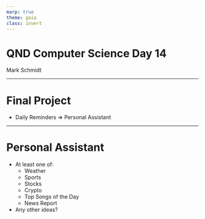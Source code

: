 ```yaml
---
marp: true
theme: gaia
class: invert
---
```


# QND Computer Science Day 14
Mark Schmidt

--- 

# Final Project

- Daily Reminders => Personal Assistant

---

# Personal Assistant

- At least one of:
    - Weather
    - Sports
    - Stocks
    - Crypto
    - Top Songs of the Day
    - News Report
- Any other ideas?
